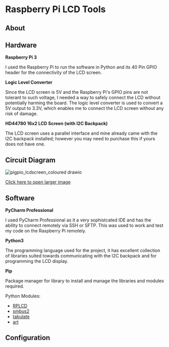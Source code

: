 # Raspberry Pi LCD Tools

## About

## Hardware

__Raspberry Pi 3__

I used the Raspberry Pi to run the software in Python and its 40 Pin GPIO header for the connectivity of the LCD screen. 

__Logic Level Converter__

Since the LCD screen is 5V and the Raspberry Pi's GPIO pins are not tolerant to such voltage, I needed a way to safely connect the LCD without potentially harming the board. The logic level converter is used to convert a 5V output to 3.3V, which enables me to connect the LCD screen without any risk of damage.

__HD44780 16x2 LCD Screen (with I2C Backpack)__

The LCD screen uses a parallel interface and mine already came with the I2C backpack installed; however you may need to purchase this if yours does not have one.


## Circuit Diagram
![pigpio_lcdscreen_coloured drawio](https://github.com/TommyAK/pilcdtools/assets/35144580/a3492e49-721e-4ece-bb16-35d9b4ad655b)

[Click here to open larger image](https://i.ibb.co/fvmPR42/pigpio-lcdscreen-coloured-drawio.png)

## Software
**PyCharm Professional**

I used PyCharm Professional as it a very sophistcated IDE and has the ability to connect remotely via SSH or SFTP. This was used to work and test my code on the Raspberry Pi remotely.

**Python3**

The programming language used for the project, it has excellent collection of libraries suited towards communicating with the I2C backpack and for programming the LCD display.

**Pip**

Package manager for library to install and manage the libraries and modules required.

Python Modules:

- [RPLCD](https://rplcd.readthedocs.io/en/stable/)
- [smbus2](https://smbus2.readthedocs.io/en/latest/index.html)
- [tabulate](https://pypi.org/project/tabulate/)
- [art](https://pypi.org/project/art/)

## Configuration






